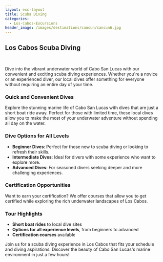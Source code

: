 ```yaml
---
layout: exc-layout
title: Scuba Diving
categories:
  - Los-Cabos-Excursions
header_image: /images/destinations/cancun/cancun6.jpg
---
```

## Los Cabos Scuba Diving

&nbsp;

Dive into the vibrant underwater world of Cabo San Lucas with our convenient and exciting scuba diving experiences. Whether you're a novice or an experienced diver, our local dives offer something for everyone without requiring an entire day of your time.

### Quick and Convenient Dives

Explore the stunning marine life of Cabo San Lucas with dives that are just a short boat ride away. Perfect for those with limited time, these local dives allow you to make the most of your underwater adventure without spending all day on the water.

### Dive Options for All Levels

- **Beginner Dives**: Perfect for those new to scuba diving or looking to refresh their skills. 
- **Intermediate Dives**: Ideal for divers with some experience who want to explore more.
- **Advanced Dives**: For seasoned divers seeking deeper and more challenging experiences.

### Certification Opportunities

Want to earn your certification? We offer courses that allow you to get certified while exploring the rich underwater landscapes of Los Cabos.

### Tour Highlights

- **Short boat rides** to local dive sites
- **Options for all experience levels**, from beginners to advanced
- **Certification courses** available

Join us for a scuba diving experience in Los Cabos that fits your schedule and diving aspirations. Discover the beauty of Cabo San Lucas's marine environment in just a few hours!

